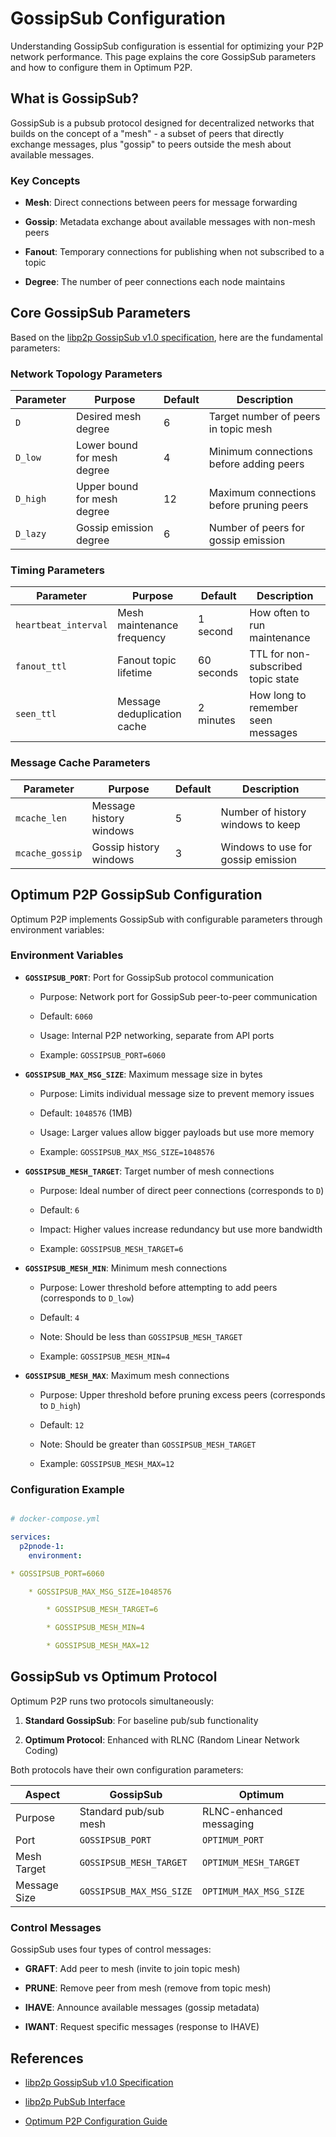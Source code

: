 # GossipSub Configuration

Understanding GossipSub configuration is essential for optimizing your P2P network performance. This page explains the core GossipSub parameters and how to configure them in Optimum P2P.

## What is GossipSub?

GossipSub is a pubsub protocol designed for decentralized networks that builds on the concept of a "mesh" - a subset of peers that directly exchange messages, plus "gossip" to peers outside the mesh about available messages.

### Key Concepts

* **Mesh**: Direct connections between peers for message forwarding

* **Gossip**: Metadata exchange about available messages with non-mesh peers

* **Fanout**: Temporary connections for publishing when not subscribed to a topic

* **Degree**: The number of peer connections each node maintains

## Core GossipSub Parameters

Based on the [libp2p GossipSub v1.0 specification](https://github.com/libp2p/specs/blob/master/pubsub/gossipsub/gossipsub-v1.0.md#parameters), here are the fundamental parameters:

### Network Topology Parameters

| Parameter | Purpose | Default | Description |
|-----------|---------|---------|-------------|
| `D` | Desired mesh degree | 6 | Target number of peers in topic mesh |
| `D_low` | Lower bound for mesh degree | 4 | Minimum connections before adding peers |
| `D_high` | Upper bound for mesh degree | 12 | Maximum connections before pruning peers |
| `D_lazy` | Gossip emission degree | 6 | Number of peers for gossip emission |

### Timing Parameters

| Parameter | Purpose | Default | Description |
|-----------|---------|---------|-------------|
| `heartbeat_interval` | Mesh maintenance frequency | 1 second | How often to run maintenance |
| `fanout_ttl` | Fanout topic lifetime | 60 seconds | TTL for non-subscribed topic state |
| `seen_ttl` | Message deduplication cache | 2 minutes | How long to remember seen messages |

### Message Cache Parameters

| Parameter | Purpose | Default | Description |
|-----------|---------|---------|-------------|
| `mcache_len` | Message history windows | 5 | Number of history windows to keep |
| `mcache_gossip` | Gossip history windows | 3 | Windows to use for gossip emission |

## Optimum P2P GossipSub Configuration

Optimum P2P implements GossipSub with configurable parameters through environment variables:

### Environment Variables

* **`GOSSIPSUB_PORT`**: Port for GossipSub protocol communication

    * Purpose: Network port for GossipSub peer-to-peer communication

    * Default: `6060`

    * Usage: Internal P2P networking, separate from API ports

    * Example: `GOSSIPSUB_PORT=6060`

* **`GOSSIPSUB_MAX_MSG_SIZE`**: Maximum message size in bytes

    * Purpose: Limits individual message size to prevent memory issues

    * Default: `1048576` (1MB)

    * Usage: Larger values allow bigger payloads but use more memory

    * Example: `GOSSIPSUB_MAX_MSG_SIZE=1048576`

* **`GOSSIPSUB_MESH_TARGET`**: Target number of mesh connections

    * Purpose: Ideal number of direct peer connections (corresponds to `D`)

    * Default: `6`

    * Impact: Higher values increase redundancy but use more bandwidth

    * Example: `GOSSIPSUB_MESH_TARGET=6`

* **`GOSSIPSUB_MESH_MIN`**: Minimum mesh connections

    * Purpose: Lower threshold before attempting to add peers (corresponds to `D_low`)

    * Default: `4`

    * Note: Should be less than `GOSSIPSUB_MESH_TARGET`

    * Example: `GOSSIPSUB_MESH_MIN=4`

* **`GOSSIPSUB_MESH_MAX`**: Maximum mesh connections  

    * Purpose: Upper threshold before pruning excess peers (corresponds to `D_high`)

    * Default: `12`

    * Note: Should be greater than `GOSSIPSUB_MESH_TARGET`

    * Example: `GOSSIPSUB_MESH_MAX=12`

### Configuration Example

```yaml

# docker-compose.yml

services:
  p2pnode-1:
    environment:

* GOSSIPSUB_PORT=6060

    * GOSSIPSUB_MAX_MSG_SIZE=1048576

        * GOSSIPSUB_MESH_TARGET=6

        * GOSSIPSUB_MESH_MIN=4

        * GOSSIPSUB_MESH_MAX=12

```

## GossipSub vs Optimum Protocol

Optimum P2P runs two protocols simultaneously:

1. **Standard GossipSub**: For baseline pub/sub functionality

2. **Optimum Protocol**: Enhanced with RLNC (Random Linear Network Coding)

Both protocols have their own configuration parameters:

| Aspect | GossipSub | Optimum |
|--------|-----------|---------|
| Purpose | Standard pub/sub mesh | RLNC-enhanced messaging |
| Port | `GOSSIPSUB_PORT` | `OPTIMUM_PORT` |
| Mesh Target | `GOSSIPSUB_MESH_TARGET` | `OPTIMUM_MESH_TARGET` |
| Message Size | `GOSSIPSUB_MAX_MSG_SIZE` | `OPTIMUM_MAX_MSG_SIZE` |

### Control Messages

GossipSub uses four types of control messages:

* **GRAFT**: Add peer to mesh (invite to join topic mesh)

* **PRUNE**: Remove peer from mesh (remove from topic mesh)  

* **IHAVE**: Announce available messages (gossip metadata)

* **IWANT**: Request specific messages (response to IHAVE)

## References

* [libp2p GossipSub v1.0 Specification](https://github.com/libp2p/specs/blob/master/pubsub/gossipsub/gossipsub-v1.0.md)

* [libp2p PubSub Interface](https://github.com/libp2p/specs/blob/master/pubsub/README.md)

* [Optimum P2P Configuration Guide](/docs/hackathon/deployment/p2p-with-gateway.md#p2p-node-configuration) 

